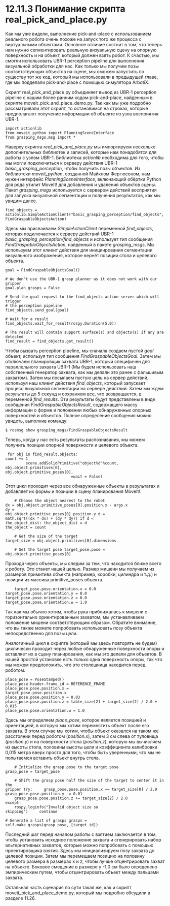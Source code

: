 # 12.11.3 Понимание скрипта real\_pick\_and\_place.py

Как мы уже видели, выполнение pick-and-place с использованием реального робота очень похоже на запуск того же процесса с виртуальными объектами. Основное отличие состоит в том, что теперь нам нужно сегментировать реальную визуальную сцену на опорную поверхность и на объект, который должен взять робот. К счастью, мы смогли использовать UBR-1 perception pipeline для выполнения визуальной обработки для нас. Как только мы получим позы соответствующих объектов на сцене, мы сможем запустить по существу тот же код, который мы использовали в предыдущей главе, где мы подделали pick-and-place с помощью симулятора ArbotiX.

Скрипт real\_pick\_and\_place.py объединяет вывод из UBR-1 perception pipeline с нашим более ранним кодом pick-and-place, найденным в скрипте moveit\_pick\_and\_place\_demo.py. Так как мы уже подробно рассматривали этот скрипт, то остановимся на строках, которые предполагают получение информации об объекте из узла восприятия UBR-1.

```text
import actionlib
from moveit_python import PlanningSceneInterface
from grasping_msgs.msg import *
```

Наверху скрипта _real\_pick\_and\_place.py_ мы импортируем несколько дополнительных библиотек и записей, которые нам понадобятся для работы с узлом UBR-1. Библиотека _actionlib_ необходима для того, чтобы мы могли подключиться к серверу действия UBR-1 _basic\_grasping\_perception_, чтобы получить позы объектов. Из библиотеки _moveit\_python_, созданной Майклом Фергюсоном, нам нужен интерфейс _PlanningSceneInterface_, включающий обёртки Python для ряда утилит MoveIt! для добавления и удаления объектов сцены. Пакет _grasping\_msgs_ используется с сервером действий восприятия для запуска визуальной сегментации и получения результатов, как мы увидим далее.

```text
find_objects =
actionlib.SimpleActionClient("basic_grasping_perception/find_objects",
FindGraspableObjectsAction)
```

Здесь мы присваиваем _SimpleActionClient_ переменной _find\_objects_, которая подключается к серверу действий UBR-1 _basic\_grasping\_perception/find\_objects_ и использует тип сообщения _FindGraspableObjectsAction_, найденный в пакете _grasping\_msgs_. Мы используем этот клиент действия для инициирования сегментации визуального изображения, которое вернёт позиции стола и целевого объекта.

```text
goal = FindGraspableObjectsGoal()

# We don't use the UBR-1 grasp planner as it does not work with our gripper
goal.plan_grasps = False

# Send the goal request to the find_objects action server which will trigger
# the perception pipeline
find_objects.send_goal(goal)

# Wait for a result
find_objects.wait_for_result(rospy.Duration(5.0))

# The result will contain support surface(s) and objects(s) if any are detected
find_result = find_objects.get_result()
```

Чтобы вызвать perception pipeline, мы сначала создаем пустой _goal_ объект, используя тип сообщения _FindGraspableObjectsGoal_. Затем мы отключаем планировщик захвата UBR-1, который специфичен для параллельного захвата UBR-1 \(Мы будем использовать наш собственный генератор захвата, как мы делали это ранее с фальшивым захватом\). Затем мы посылаем пустую цель на сервер действий, используя наш клиент действия _find\_objects_, который запускает процесс визуальной сегментации на сервере действий. Затем мы ждем результаты до 5 секунд и сохраняем все, что возвращается, в переменной _find\_results_. Эти результаты будут представлены в виде сообщения _FindGraspableObjectsResult_, содержащего массу информации о форме и положении любых обнаруженных опорных поверхностей и объектов. Полное определение сообщения можно увидеть, выполнив команду:

```text
$ rosmsg show grasping_msgs/FindGraspableObjectsResult
```

Теперь, когда у нас есть результаты распознавания, мы можем получить позиции опорной поверхности и целевого объекта.

```text
 for obj in find_result.objects:
count += 1
         scene.addSolidPrimitive("object%d"%count,
obj.object.primitives[0],
obj.object.primitive_poses[0],
                             =wait = False)
```

Этот цикл проходит через все обнаруженные объекты в результатах и добавляет их формы и позиции в сцену планирования MoveIt!.

```text
    # Choose the object nearest to the robot
dx = obj.object.primitive_poses[0].position.x - args.x
dy =
obj.object.primitive_poses[0].position.y d =
math.sqrt((dx * dx) + (dy * dy)) if d <
the_object_dist: the_object_dist = d
the_object = count

    # Get the size of the target
target_size = obj.object.primitives[0].dimensions

    # Set the target pose target_pose.pose =
obj.object.primitive_poses[0]
```

Проходя через объекты, мы следим за тем, что находится ближе всего к роботу. Это станет нашей целью. Размер мишени мы получаем из размеров примитива объекта \(например, коробки, цилиндра и т.д.\) и позиции из массива primitive\_poses объекта.

```text
    target_pose.pose.orientation.x = 0.0
target_pose.pose.orientation.y = 0.0
target_pose.pose.orientation.z = 0.0
target_pose.pose.orientation.w = 1.0
```

Так как мы обычно хотим, чтобы рука приближалась к мишени с горизонтально ориентированным захватом, мы устанавливаем положение мишени соответствующим образом. Обратите внимание, что вы также можете попробовать использовать позу объекта непосредственно для позы цели.

Аналогичный цикл в скрипте \(который мы здесь повторять не будем\) циклически проходит через любые обнаруженные поверхности опоры и вставляет их в сцену планирования, как мы это делали для объектов. В нашей простой установке есть только одна поверхность опоры, так что мы можем предположить, что это столешница находится перед роботом.

```text
place_pose = PoseStamped()
place_pose.header.frame_id = REFERENCE_FRAME place_pose.pose.position.x =
target_pose.pose.position.x
place_pose.pose.position.y = 0.03
place_pose.pose.position.z = table_size[2] + target_size[2] / 2.0 + 0.015
place_pose.pose.orientation.w = 1.0
```

Здесь мы определяем _place\_pose_, которое является позицией и ориентацией, в которую мы хотим переместить объект после его захвата. В этом случае мы хотим, чтобы объект оказался на таком же расстоянии перед роботом \(_position.x_\), затем 3 см слева от туловища \(_position.y_\) и на поверхности стола \(_position.z_\), которую мы вычисляем из высоты стола, половины высоты цели и коэффициента калибровки 0,015 метра вверх просто для того, чтобы быть уверенными, что мы не попытаемся вставить объект внутрь стола.

```text
    # Initialize the grasp pose to the target pose
grasp_pose = target_pose

    # Shift the grasp pose half the size of the target to center it in the
gripper try:     grasp_pose.pose.position.x += target_size[0] / 2.0
grasp_pose.pose.position.y -= 0.01
    grasp_pose.pose.position.z += target_size[2] / 2.0
except:
    rospy.loginfo("Invalid object size so
skipping")     continue

# Generate a list of grasps grasps =
self.make_grasps(grasp_pose, [target_id])
```

Последний шаг перед началом работы с взятием заключается в том, чтобы установить исходное положение захвата и сгенерировать набор альтернативных захватов, которые можно попробовать с помощью проектировщика взятия. Здесь мы инициализируем позу захвата до целевой позиции. Затем мы перемещаем позицию на половину целевого размера в размерах x и z, чтобы лучше отцентрировать захват на объекте. Боковое смещение в размере y -1,0 см было определено эмпирическим путем, чтобы отцентрировать объект между пальцами захвата.

Остальная часть сценария по сути такая же, как и скрипт moveit\_pick\_and\_place\_demo.py, который мы подробно обсудили в разделе 11.26.

